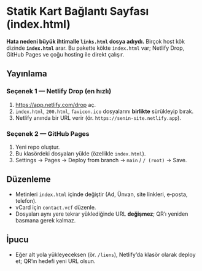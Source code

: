 
# Statik Kart Bağlantı Sayfası (index.html)
**Hata nedeni büyük ihtimalle `links.html` dosya adıydı.** Birçok host kök dizinde **`index.html`** arar.
Bu pakette kökte `index.html` var; Netlify Drop, GitHub Pages ve çoğu hosting ile direkt çalışır.

## Yayınlama
### Seçenek 1 — Netlify Drop (en hızlı)
1. https://app.netlify.com/drop aç.
2. `index.html`, `200.html`, `favicon.ico` dosyalarını **birlikte** sürükleyip bırak.
3. Netlify anında bir URL verir (ör. `https://senin-site.netlify.app`).

### Seçenek 2 — GitHub Pages
1. Yeni repo oluştur.
2. Bu klasördeki dosyaları yükle (özellikle `index.html`).
3. Settings → Pages → Deploy from branch → `main` / `/ (root)` → Save.

## Düzenleme
- Metinleri `index.html` içinde değiştir (Ad, Ünvan, site linkleri, e‑posta, telefon).
- vCard için `contact.vcf` düzenle.
- Dosyaları aynı yere tekrar yüklediğinde URL **değişmez**; QR’ı yeniden basmana gerek kalmaz.

## İpucu
- Eğer alt yola yükleyeceksen (ör. `/liens`), Netlify’da klasör olarak deploy et; QR’ın hedefi yeni URL olsun.

